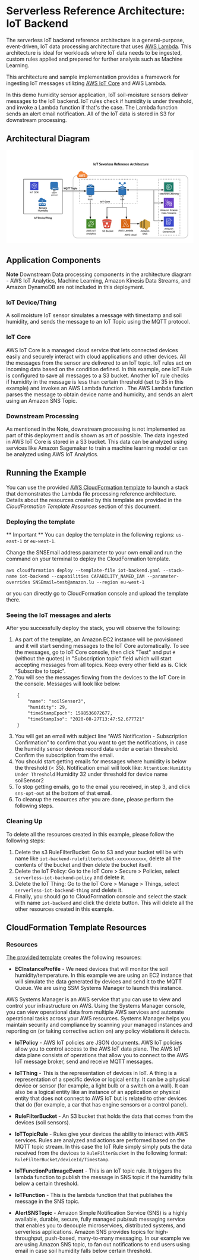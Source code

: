 # Serverless Reference Architecture: IoT Backend
 
The serverless IoT backend reference architecture is a general-purpose, event-driven, IoT data processing architecture that uses [AWS Lambda](https://aws.amazon.com/lambda). This architecture is ideal for workloads where IoT data needs to be ingested, custom rules applied and prepared for further analysis such as Machine Learning.
 
This architecture and sample implementation provides a framework for ingesting IoT messages utilizing [AWS IoT Core](https://aws.amazon.com/iot-core/) and AWS Lambda.
 
In this demo humidity sensor application, IoT soil-moisture sensors deliver messages to the IoT backend. IoT rules check if humidity is under threshold, and invoke a Lambda function if that's the case. The Lambda function sends an alert email notification. All of the IoT data is stored in S3 for downstream processing.
 
## Architectural Diagram
 
![Reference Architecture - IoT Backend](./iot-serverless-backend-architecture.png)
 
## Application Components
 
**Note**
Downstream Data processing components in the architecture diagram - AWS IoT Analytics, Machine Learning, Amazon Kinesis Data Streams, and Amazon DynamoDB are not included in this deployment.
 
### IoT Device/Thing
 
A soil moisture IoT sensor simulates a message with timestamp and soil humidity, and sends the message to an IoT Topic using the MQTT protocol. 
 
### IoT Core
 
AWS IoT Core is a managed cloud service that lets connected devices easily and securely interact with cloud applications and other devices. All the messages from the sensor are delivered to an IoT topic. IoT rules act on incoming data based on the condition defined. In this example, one IoT Rule is configured to save all messages to a S3 bucket. Another IoT rule checks if humidity in the message is less than certain threshold (set to 35 in this example) and invokes an AWS Lambda function . The AWS Lambda function parses the message to obtain device name and humidity, and sends an alert using an Amazon SNS Topic. 

 
### Downstream Processing
 
As mentioned in the Note, downstream processing is not implemented as part of this deployment and is shown as art of possible. The data ingested in AWS IoT Core is stored in a S3 bucket. This data can be analyzed using services like Amazon Sagemaker to train a machine learning model or can be analyzed using AWS IoT Analytics.


## Running the Example
 
You can use the provided [AWS CloudFormation template](./iot-backend.yaml) to launch a stack that demonstrates the Lambda file processing reference architecture. Details about the resources created by this template are provided in the *CloudFormation Template Resources* section of this document.
 
### Deploying the template
 
** Important ** You can deploy the template in the following regions: `us-east-1` or `eu-west-1`.
 
Change the SNSEmail address parameter to your own email and run the command on your terminal to deploy the CloudFormation template.
 
```
aws cloudformation deploy --template-file iot-backend.yaml --stack-name iot-backend --capabilities CAPABILITY_NAMED_IAM --parameter-overrides SNSEmail=test@amazon.lu --region eu-west-1
```
 
or you can directly go to CloudFormation console and upload the template there.
 
### Seeing the IoT messages and alerts
 
After you successfully deploy the stack, you will observe the following:
 
1. As part of the template, an Amazon EC2 instance will be provisioned and it will start sending messages to the IoT Core automatically. To see the messages, go to IoT Core console, then click  "Test" and put `#` (without the quotes) in "Subscription topic" field which will start accepting messages from all topics. Keep every other field as is. Click "Subscribe to topic".
2. You will see the messages flowing from the devices to the IoT Core in the console. Messages will look like below:
```
    {
        "name": "soilSensor3",
        "humidity": 29,
        "timeStampEpoch": 1598536072677,
        "timeStampIso": "2020-08-27T13:47:52.677721"
    }
```
3. You will get an email with subject line “AWS Notification - Subscription Confirmation” to confirm that you want to get the notifications, in case the humidity sensor devices record data under a certain threshold. Confirm the subscription from the email.
4. You should start getting emails for messages where humidity is below the threshold (< 35).
Notification email will look like:
`Attention:Humidity Under Threshold` 
Humidity 32 under threshold for device name soilSensor2
5. To stop getting emails, go to the email you received, in step 3, and click `sns-opt-out` at the bottom of that email.
6. To cleanup the resources after you are done, please perform the following steps.
 
### Cleaning Up 

 
To delete all the resources created in this example, please follow the following steps:
1. Delete the s3 RuleFilterBucket: Go to S3 and your bucket will be with name like `iot-backend-rulefilterbucket-xxxxxxxxxxx`, delete all the contents of the bucket and then delete the bucket itself.
2. Delete the IoT Policy: Go to the IoT Core > Secure > Policies, select `serverless-iot-backend-policy` and delete it.
3. Delete the IoT Thing: Go to the IoT Core > Manage > Things, select `serverless-iot-backend-thing` and delete it.
4. Finally, you should go to CloudFormation console and select the stack with name `iot-backend` and click the delete button. This will delete all the other resources created in this example.
 
## CloudFormation Template Resources
 
### Resources
[The provided template](./iot-backend.yaml) creates the following resources:
 
- **ECInstanceProfile** - We need devices that will monitor the soil humidity/temperature. In this example we are using an EC2 instance that will simulate the data generated by devices and send it to the MQTT Queue. We are using SSM Systems Manager to launch this instance. 
 
AWS Systems Manager is an AWS service that you can use to view and control your infrastructure on AWS. Using the Systems Manager console, you can view operational data from multiple AWS services and automate operational tasks across your AWS resources. Systems Manager helps you maintain security and compliance by scanning your managed instances and reporting on (or taking corrective action on) any policy violations it detects.
 
- **IoTPolicy** - AWS IoT policies are JSON documents. AWS IoT policies allow you to control access to the AWS IoT data plane. The AWS IoT data plane consists of operations that allow you to connect to the AWS IoT message broker, send and receive MQTT messages.
 
- **IoTThing** - This is the representation of devices in IoT. A thing is a representation of a specific device or logical entity. It can be a physical device or sensor (for example, a light bulb or a switch on a wall). It can also be a logical entity like an instance of an application or physical entity that does not connect to AWS IoT but is related to other devices that do (for example, a car that has engine sensors or a control panel).
 
- **RuleFilterBucket** - An S3 bucket that holds the data that comes from the devices (soil sensors).
 
- **IoTTopicRule** - Rules give your devices the ability to interact with AWS services. Rules are analyzed and actions are performed based on the MQTT topic stream. In this case the IoT Rule simply simply puts the data received from the devices to `RuleFilterBucket` in the following format: `RuleFilterBucket/deviceId/Timestamp`.
 
- **IoTFunctionPutImageEvent** - This is an IoT topic rule. It triggers the lambda function to publish the message in SNS topic if the humidity falls below a certain threshold.
 
- **IoTFunction** - This is the lambda function that that publishes the message in the SNS topic.
 
- **AlertSNSTopic** - Amazon Simple Notification Service (SNS) is a highly available, durable, secure, fully managed pub/sub messaging service that enables you to decouple microservices, distributed systems, and serverless applications. Amazon SNS provides topics for high-throughput, push-based, many-to-many messaging. In our example we are using Amazon SNS topic, to fan out notifications to end users using email in case
soil humidity falls below certain threshold.
